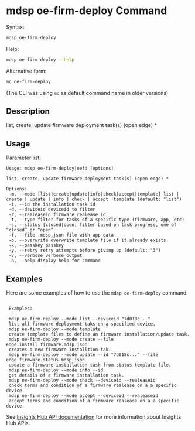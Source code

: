 # mdsp oe-firm-deploy Command

Syntax:

```bash
mdsp oe-firm-deploy
```

Help:

```bash
mdsp oe-firm-deploy --help
```

Alternative form:

```bash
mc oe-firm-deploy
```

(The CLI was using `mc` as default command name in older versions)

## Description

list, create, update firmware deployment task(s) (open edge) *

## Usage

Parameter list:

```text
Usage: mdsp oe-firm-deploy|oefd [options]

list, create, update firmware deployment task(s) (open edge) *

Options:
 -m, --mode [list|create|update|info|check|accept|template] list | create | update | info | check | accept |template (default: "list")
 -i, --id the installation task id
 -d, --deviceid deviceid to filter
 -r, --realeaseid firmware realease id
 -t, --type filter for tasks of a specific type (firmware, app, etc)
 -s, --status [closed|open] filter based on task progress, one of “closed” or “open”
 -f, --file .mdsp.json file with app data
 -o, --overwrite overwrite template file if it already exists
 -k, --passkey passkey
 -y, --retry retry attempts before giving up (default: "3")
 -v, --verbose verbose output
 -h, --help display help for command

```

## Examples

Here are some examples of how to use the `mdsp oe-firm-deploy` command:

```text

 Examples:

 mdsp oe-firm-deploy --mode list --deviceid "7d018c..." 
 list all firmware deployment taks on a specified device.
 mdsp oe-firm-deploy --mode template 
 create template files to define an firmware installation/update task.
 mdsp oe-firm-deploy --mode create --file edge.install.firmware.mdsp.json 
 creates a new firmware installtion tak.
 mdsp oe-firm-deploy --mode update --id "7d018c..." --file edge.firmware.status.mdsp.json 
 update a firmware installation task from status template file.
 mdsp oe-firm-deploy --mode info --id 
 get details of a firmware installation task.
 mdsp oe-firm-deploy --mode check --deviceid --realeaseid 
 check terms and condition of a firmware realease on a a specific device.
 mdsp oe-firm-deploy --mode accept --deviceid --realeaseid 
 accept terms and condition of a firmware realease on a a specific device.

```

See [Insights Hub API documentation](https://documentation.mindsphere.io/MindSphere/apis/index.html) for more information about Insights Hub APIs.
